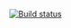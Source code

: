 [![Build status](https://ci.appveyor.com/api/projects/status/tn1jayrlkcheqtf4?svg=true)](https://ci.appveyor.com/project/Artyel71/selenide-project)

